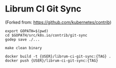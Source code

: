 Librum CI Git Sync
=========

(Forked from: https://github.com/kubernetes/contrib)

````
export GOPATH=$(pwd)
cd $GOPATH/src/k8s.io/contrib/git-sync
godep save ./...

make clean binary

docker build -t {USER}/librum-ci-git-sync:{TAG} .
docker push {USER}/librum-ci-git-sync:{TAG}
````
